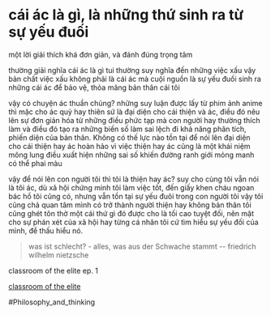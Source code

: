# cái ác là gì, là những thứ sinh ra từ sự yếu đuối


một lời giải thích khá đơn giản, và đánh đúng trọng tâm

thường giải nghĩa cái ác là gì tui thường suy nghĩa đến những việc xấu vậy bản chất việc xấu không phải là cái ác mà cuội nguồn là sự yếu đuối sinh ra những cái ác để bảo vệ, thỏa mãng bản thân cái tôi

vậy có chuyện ác thuần chủng? những suy luận được lấy từ phim ảnh anime thì mặc cho ác quỷ hay thiên sứ là đại diện cho cái thiện và ác, điều đó nêu lên sự đơn giản hóa từ những điều phức tạp mà con người hay thường thích làm và điều đó tạo ra những biến số làm sai lệch đi khả năng phân tích, phiến diện của bản thân. Không có thế lực nào tồn tại để nói lên đại diện cho cái thiện hay ác hoàn hảo vì việc thiện hay ác cũng là một khái niệm mông lung điều xuất hiện những sai số khiến đường ranh giới mỏng manh có thể phai màu

vậy để nói lên con người tôi thì tôi là thiện hay ác? suy cho cùng tôi vẫn nói là tôi ác, dù xã hội chứng minh tôi làm việc tốt, đến giấy khen cháu ngoan bác hồ tôi cũng có, nhưng vẫn tồn tại sự yếu đuôi trong con người tôi vậy tôi cũng chả quan tâm mình có trở thành người thiện hay không bản thân tôi cũng ghét tôn thờ một cái thứ gì đó được cho là tối cao tuyệt đối, nên mặt cho sự phán xét của xã hội hay từng cá nhân tôi cứ tìm hiểu sự yếu đối của mình, để thấu hiểu nó.

> was ist schlecht? - alles, was aus der Schwache stammt -- friedrich wilhelm nietzsche

classroom of the elite ep. 1

[classroom of the elite](classroom%20of%20the%20elite.md)

#Philosophy_and_thinking 
